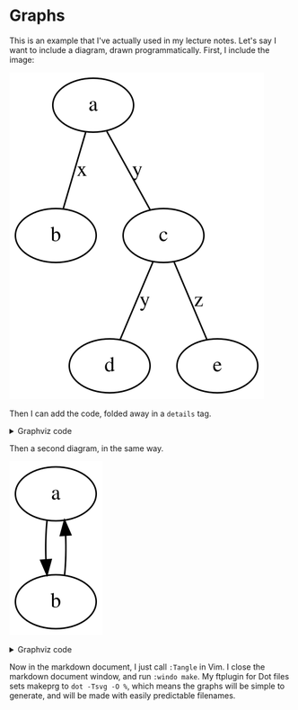 # Graphs
This is an example that I've actually used in my lecture notes.
Let's say I want to include a diagram, drawn programmatically.
First, I include the image:

![First diagram](first-diagram.dot.svg)

Then I can add the code, folded away in a `details` tag.

<details>
<summary>Graphviz code</summary>

<!-- :Tangle(dot) first-diagram.dot -->
```dot
graph t {
a -- b [label="x"]
a -- c [label="y"]
c -- d [label="y"]
c -- e [label="z"]
}
```

</details>

Then a second diagram, in the same way.

![Second diagram](second-diagram.dot.svg)

<details>
<summary>Graphviz code</summary>

<!-- :Tangle(dot) second-diagram.dot -->
```dot
digraph g {
a -> b
b -> a
}
```

</details>

Now in the markdown document, I just call `:Tangle` in Vim.
I close the markdown document window, and run `:windo make`.
My ftplugin for Dot files sets makeprg to `dot -Tsvg -O %`, which means the graphs will be simple to generate, and will be made with easily predictable filenames.
